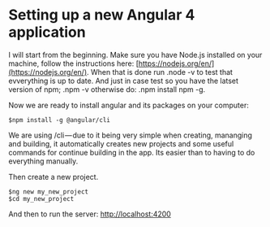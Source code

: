 # Setting up a new Angular 4 application
I will start from the beginning. Make sure you have Node.js installed on your machine, follow the instructions here: [https://nodejs.org/en/](https://nodejs.org/en/). When that is done run .node -v to test that evverything is up to date. And just in case test so you have the latset version of npm; .npm -v otherwise do: .npm install npm -g.

Now we are ready to install angular and its packages on your computer:
```
$npm install -g @angular/cli
```
We are using /cli — due to it being very simple when creating, mananging and building, it automatically creates new projects and some useful commands for continue building in the app. Its easier than to having to do everything manually.

Then create a new project.
```
$ng new my_new_project
$cd my_new_project
```

And then to run the server: [http://localhost:4200](http://localhost:4200)
